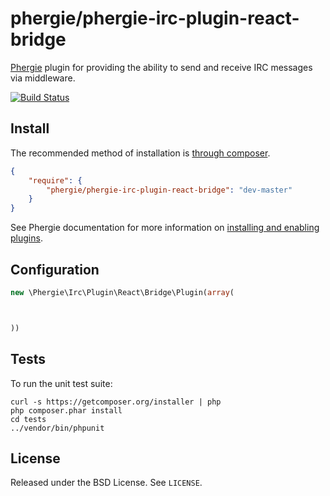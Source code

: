 # phergie/phergie-irc-plugin-react-bridge

[Phergie](http://github.com/phergie/phergie-irc-bot-react/) plugin for providing the ability to send and receive IRC messages via middleware.

[![Build Status](https://secure.travis-ci.org/phergie/phergie-irc-plugin-react-bridge.png?branch=master)](http://travis-ci.org/phergie/phergie-irc-plugin-react-bridge)

## Install

The recommended method of installation is [through composer](http://getcomposer.org).

```JSON
{
    "require": {
        "phergie/phergie-irc-plugin-react-bridge": "dev-master"
    }
}
```

See Phergie documentation for more information on
[installing and enabling plugins](https://github.com/phergie/phergie-irc-bot-react/wiki/Usage#plugins).

## Configuration

```php
new \Phergie\Irc\Plugin\React\Bridge\Plugin(array(



))
```

## Tests

To run the unit test suite:

```
curl -s https://getcomposer.org/installer | php
php composer.phar install
cd tests
../vendor/bin/phpunit
```

## License

Released under the BSD License. See `LICENSE`.
